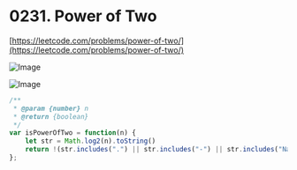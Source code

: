# 0231. Power of Two

[https://leetcode.com/problems/power-of-two/](https://leetcode.com/problems/power-of-two/)

![Image](https://i.imgur.com/6yfsOUP.png)

![Image](https://i.imgur.com/8E6gPnw.png)

```javascript
/**
 * @param {number} n
 * @return {boolean}
 */
var isPowerOfTwo = function(n) {
    let str = Math.log2(n).toString()
    return !(str.includes(".") || str.includes("-") || str.includes("NaN")) 
};
```
